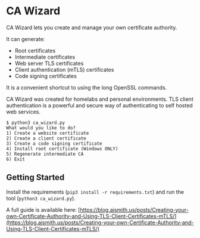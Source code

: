 # CA Wizard

CA Wizard lets you create and manage your own certificate authority.

It can generate:

- Root certificates
- Intermediate certificates
- Web server TLS certificates
- Client authentication (mTLS) certificates
- Code signing certificates

It is a convenient shortcut to using the long OpenSSL commands.

CA Wizard was created for homelabs and personal environments. TLS client authentication is a powerful and secure way of authenticating to self hosted web services.

```console
$ python3 ca_wizard.py
What would you like to do?
1) Create a website certificate
2) Create a client certificate
3) Create a code signing certificate
4) Install root certificate (Windows ONLY)
5) Regenerate intermediate CA
6) Exit
```

## Getting Started

Install the requirements (`pip3 install -r requirements.txt`) and run the tool (`python3 ca_wizard.py`).

A full guide is available here: [https://blog.ajsmith.us/posts/Creating-your-own-Certificate-Authority-and-Using-TLS-Client-Certificates-mTLS/](https://blog.ajsmith.us/posts/Creating-your-own-Certificate-Authority-and-Using-TLS-Client-Certificates-mTLS/)
